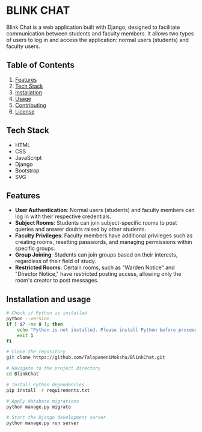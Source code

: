 # BLINK CHAT

Blink Chat is a web application built with Django, designed to facilitate communication between students and faculty members. It allows two types of users to log in and access the application: normal users (students) and faculty users.

## Table of Contents

1. [Features](#features)
2. [Tech Stack](#tech-stack)
3. [Installation](#installation)
4. [Usage](#usage)
5. [Contributing](#contributing)
6. [License](#license)

## Tech Stack

- HTML
- CSS
- JavaScript
- Django
- Bootstrap
- SVG

## Features

- **User Authentication**: Normal users (students) and faculty members can log in with their respective credentials.
- **Subject Rooms**: Students can join subject-specific rooms to post queries and answer doubts raised by other students.
- **Faculty Privileges**: Faculty members have additional privileges such as creating rooms, resetting passwords, and managing permissions within specific groups.
- **Group Joining**: Students can join groups based on their interests, regardless of their field of study.
- **Restricted Rooms**: Certain rooms, such as "Warden Notice" and "Director Notice," have restricted posting access, allowing only the room's creator to post messages.

## Installation and usage

```bash
# Check if Python is installed
python --version
if [ $? -ne 0 ]; then
    echo "Python is not installed. Please install Python before proceeding."
    exit 1
fi

# Clone the repository
git clone https://github.com/TalapaneniMoksha/BlinkChat.git

# Navigate to the project directory
cd BlinkChat

# Install Python dependencies
pip install -r requirements.txt

# Apply database migrations
python manage.py migrate

# Start the Django development server
python manage.py run server

